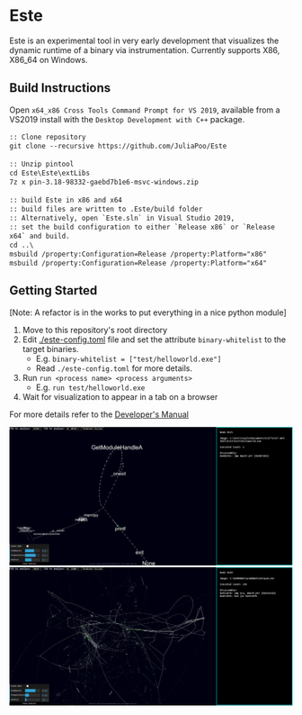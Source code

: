 # Este

Este is an experimental tool in very early development that visualizes the dynamic runtime of a binary via instrumentation. Currently supports X86, X86_64 on Windows.

## Build Instructions

Open `x64_x86 Cross Tools Command Prompt for VS 2019`, available from a VS2019 install with the `Desktop Development with C++` package.

```batch
:: Clone repository
git clone --recursive https://github.com/JuliaPoo/Este

:: Unzip pintool
cd Este\Este\extLibs
7z x pin-3.18-98332-gaebd7b1e6-msvc-windows.zip

:: build Este in x86 and x64
:: build files are written to .Este/build folder
:: Alternatively, open `Este.sln` in Visual Studio 2019, 
:: set the build configuration to either `Release x86` or `Release x64` and build.
cd ..\
msbuild /property:Configuration=Release /property:Platform="x86"
msbuild /property:Configuration=Release /property:Platform="x64"
```

## Getting Started

[Note: A refactor is in the works to put everything in a nice python module]
1. Move to this repository's root directory
2. Edit [./este-config.toml](./este-config.toml) file and set the attribute `binary-whitelist` to the target binaries.
    - E.g. `binary-whitelist = ["test/helloworld.exe"]`
    - Read `./este-config.toml` for more details.
3. Run `run <process name> <process arguments>`
    - E.g. `run test/helloworld.exe`
4. Wait for visualization to appear in a tab on a browser

For more details refer to the [Developer's Manual](./docs/Developers-Manual.md)

![helloworld](./docs/rsrc/helloworld-run.png)
![notepad](./docs/rsrc/notepad-run.PNG)
